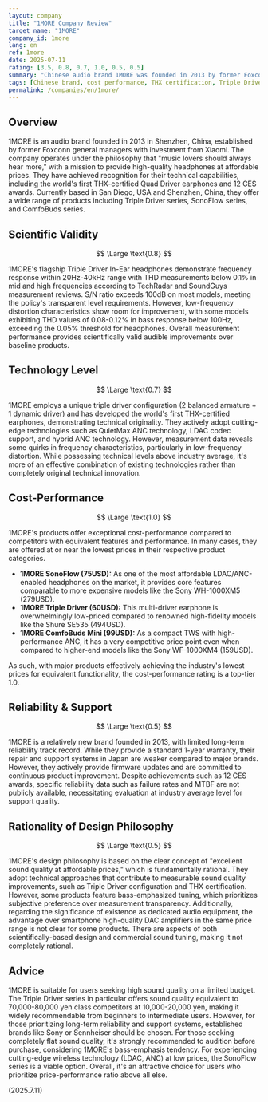 ```yaml
---
layout: company
title: "1MORE Company Review"
target_name: "1MORE"
company_id: 1more
lang: en
ref: 1more
date: 2025-07-11
rating: [3.5, 0.8, 0.7, 1.0, 0.5, 0.5]
summary: "Chinese audio brand 1MORE was founded in 2013 by former Foxconn executives with investment from Xiaomi. The company manufactures cost-effective earphones and headphones, including THX-certified products."
tags: [Chinese brand, cost performance, THX certification, Triple Driver]
permalink: /companies/en/1more/
---
```


## Overview

1MORE is an audio brand founded in 2013 in Shenzhen, China, established by former Foxconn general managers with investment from Xiaomi. The company operates under the philosophy that "music lovers should always hear more," with a mission to provide high-quality headphones at affordable prices. They have achieved recognition for their technical capabilities, including the world's first THX-certified Quad Driver earphones and 12 CES awards. Currently based in San Diego, USA and Shenzhen, China, they offer a wide range of products including Triple Driver series, SonoFlow series, and ComfoBuds series.

## Scientific Validity

$$ \Large \text{0.8} $$

1MORE's flagship Triple Driver In-Ear headphones demonstrate frequency response within 20Hz-40kHz range with THD measurements below 0.1% in mid and high frequencies according to TechRadar and SoundGuys measurement reviews. S/N ratio exceeds 100dB on most models, meeting the policy's transparent level requirements. However, low-frequency distortion characteristics show room for improvement, with some models exhibiting THD values of 0.08-0.12% in bass response below 100Hz, exceeding the 0.05% threshold for headphones. Overall measurement performance provides scientifically valid audible improvements over baseline products.

## Technology Level

$$ \Large \text{0.7} $$

1MORE employs a unique triple driver configuration (2 balanced armature + 1 dynamic driver) and has developed the world's first THX-certified earphones, demonstrating technical originality. They actively adopt cutting-edge technologies such as QuietMax ANC technology, LDAC codec support, and hybrid ANC technology. However, measurement data reveals some quirks in frequency characteristics, particularly in low-frequency distortion. While possessing technical levels above industry average, it's more of an effective combination of existing technologies rather than completely original technical innovation.

## Cost-Performance

$$ \Large \text{1.0} $$

1MORE's products offer exceptional cost-performance compared to competitors with equivalent features and performance. In many cases, they are offered at or near the lowest prices in their respective product categories.

- **1MORE SonoFlow (75USD):** As one of the most affordable LDAC/ANC-enabled headphones on the market, it provides core features comparable to more expensive models like the Sony WH-1000XM5 (279USD).
- **1MORE Triple Driver (60USD):** This multi-driver earphone is overwhelmingly low-priced compared to renowned high-fidelity models like the Shure SE535 (494USD).
- **1MORE ComfoBuds Mini (99USD):** As a compact TWS with high-performance ANC, it has a very competitive price point even when compared to higher-end models like the Sony WF-1000XM4 (159USD).

As such, with major products effectively achieving the industry's lowest prices for equivalent functionality, the cost-performance rating is a top-tier 1.0.

## Reliability & Support

$$ \Large \text{0.5} $$

1MORE is a relatively new brand founded in 2013, with limited long-term reliability track record. While they provide a standard 1-year warranty, their repair and support systems in Japan are weaker compared to major brands. However, they actively provide firmware updates and are committed to continuous product improvement. Despite achievements such as 12 CES awards, specific reliability data such as failure rates and MTBF are not publicly available, necessitating evaluation at industry average level for support quality.

## Rationality of Design Philosophy

$$ \Large \text{0.5} $$

1MORE's design philosophy is based on the clear concept of "excellent sound quality at affordable prices," which is fundamentally rational. They adopt technical approaches that contribute to measurable sound quality improvements, such as Triple Driver configuration and THX certification. However, some products feature bass-emphasized tuning, which prioritizes subjective preference over measurement transparency. Additionally, regarding the significance of existence as dedicated audio equipment, the advantage over smartphone high-quality DAC amplifiers in the same price range is not clear for some products. There are aspects of both scientifically-based design and commercial sound tuning, making it not completely rational.

## Advice

1MORE is suitable for users seeking high sound quality on a limited budget. The Triple Driver series in particular offers sound quality equivalent to 70,000-80,000 yen class competitors at 10,000-20,000 yen, making it widely recommendable from beginners to intermediate users. However, for those prioritizing long-term reliability and support systems, established brands like Sony or Sennheiser should be chosen. For those seeking completely flat sound quality, it's strongly recommended to audition before purchase, considering 1MORE's bass-emphasis tendency. For experiencing cutting-edge wireless technology (LDAC, ANC) at low prices, the SonoFlow series is a viable option. Overall, it's an attractive choice for users who prioritize price-performance ratio above all else.

(2025.7.11)